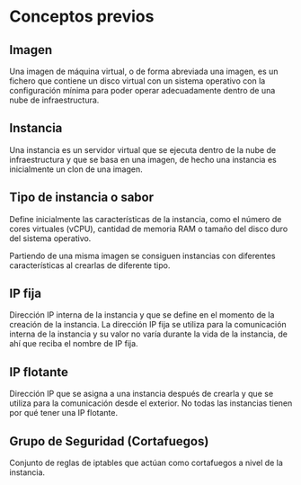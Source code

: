 # Conceptos previos

## Imagen

Una imagen de máquina virtual, o de forma abreviada una imagen, es un
fichero que contiene un disco virtual con un sistema operativo con la
configuración mínima para poder operar adecuadamente dentro de una
nube de infraestructura.

## Instancia 

Una instancia es un servidor virtual que se ejecuta dentro de la nube
de infraestructura y que se basa en una imagen, de hecho una instancia
es inicialmente un clon de una imagen.

## Tipo de instancia o sabor

Define inicialmente las características de la instancia, como el
número de cores virtuales (vCPU), cantidad de memoria RAM o tamaño del
disco duro del sistema operativo.

Partiendo de una misma imagen se consiguen instancias con diferentes
características al crearlas de diferente tipo.

## IP fija

Dirección IP interna de la instancia y que se define en el momento de
la creación de la instancia. La dirección IP fija se utiliza para la
comunicación interna de la instancia y su valor no varía durante la
vida de la instancia, de ahí que reciba el nombre de IP fija.

## IP flotante 

Dirección IP que se asigna a una instancia después de crearla y que se
utiliza para la comunicación desde el exterior. No todas las
instancias tienen por qué tener una IP flotante.

## Grupo de Seguridad (Cortafuegos)

Conjunto de reglas de iptables que actúan como cortafuegos a nivel de
la instancia.
